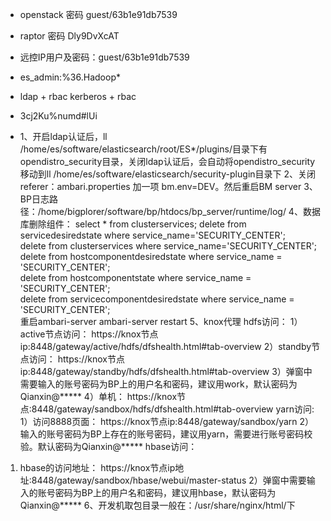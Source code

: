 * openstack 密码 guest/63b1e91db7539
* raptor 密码 Dly9DvXcAT
* 远控IP用户及密码：guest/63b1e91db7539
*  es_admin:%36.Hadoop*
* ldap + rbac
kerberos + rbac

* 3cj2Ku%numd#lUi


* 1、开启ldap认证后，ll  /home/es/software/elasticsearch/root/ES*/plugins/目录下有opendistro_security目录，关闭ldap认证后，会自动将opendistro_security移动到ll /home/es/software/elasticsearch/security-plugin目录下
2、关闭referer：ambari.properties 加一项   bm.env=DEV。然后重启BM server
3、BP日志路径：/home/bigplorer/software/bp/htdocs/bp_server/runtime/log/
4、数据库删除组件：
select * from clusterservices;
delete from servicedesiredstate where service_name='SECURITY_CENTER';	
​delete from clusterservices where service_name='SECURITY_CENTER';	
delete from  hostcomponentdesiredstate where service_name = 'SECURITY_CENTER';	
delete from hostcomponentstate where service_name = 'SECURITY_CENTER';	
​delete from servicecomponentdesiredstate where service_name = 'SECURITY_CENTER';	
重启ambari-server	ambari-server restart
5、knox代理
hdfs访问：
1）active节点访问：
https://knox节点ip:8448/gateway/active/hdfs/dfshealth.html#tab-overview
2）standby节点访问：
https://knox节点ip:8448/gateway/standby/hdfs/dfshealth.html#tab-overview
3）弹窗中需要输入的账号密码为BP上的用户名和密码，建议用work，默认密码为Qianxin@*****
4）单机：  https://knox节点:8448/gateway/sandbox/hdfs/dfshealth.html#tab-overview
yarn访问:
1）访问8888页面：
https://knox节点ip:8448/gateway/sandbox/yarn
2）输入的账号密码为BP上存在的账号密码，建议用yarn，需要进行账号密码校验。默认密码为Qianxin@*****
hbase访问：
1) hbase的访问地址：
https://knox节点ip地址:8448/gateway/sandbox/hbase/webui/master-status
2）弹窗中需要输入的账号密码为BP上的用户名和密码，建议用hbase，默认密码为Qianxin@*****
6、开发机取包目录一般在：/usr/share/nginx/html/下